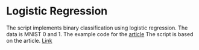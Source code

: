 # Logistic Regression
The script implements binary classification using logistic regression. The data is MNIST 0 and 1.
The example code for the [article](https://collectionscs.blogspot.com/2020/02/logistic-regression.html) 
The script is based on the article. [Link](https://beckernick.github.io/logistic-regression-from-scratch/)
